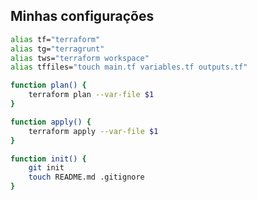 <!--
    TODO criar imagens
    iac timeline
    terraform x other iacs
    drill down presentation (terraform core workflow)
 -->

## Minhas configurações

```bash
alias tf="terraform"
alias tg="terragrunt"
alias tws="terraform workspace"
alias tffiles="touch main.tf variables.tf outputs.tf"

function plan() {
    terraform plan --var-file $1
}

function apply() {
    terraform apply --var-file $1
}

function init() {
    git init
    touch README.md .gitignore
}

```
